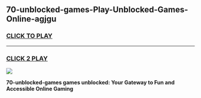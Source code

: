
## 70-unblocked-games-Play-Unblocked-Games-Online-agjgu
<h3>
<a href="https://premium76.site?title=70-unblocked-games&ref=25A">CLICK TO PLAY</a></h3>
<hr>

<h3>
<a href="https://premium76.site?title=70-unblocked-games&ref=25A">CLICK 2 PLAY</a>
  
</h3>

<a href="https://premium76.site?title=70-unblocked-games&ref=25A"><img src="https://clearcache.store/games.png"></a>


**70-unblocked-games games unblocked: Your Gateway to Fun and Accessible Online Gaming**
